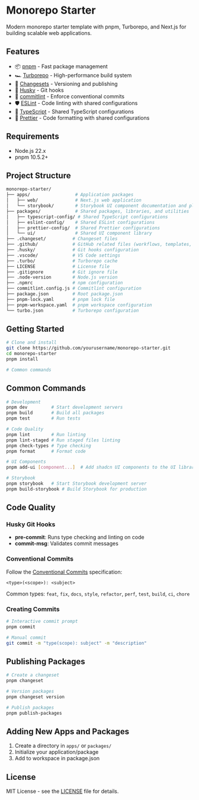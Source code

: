 # Monorepo Starter

Modern monorepo starter template with pnpm, Turborepo, and Next.js for building scalable web applications.

## Features

- 📦 [pnpm](https://pnpm.io/) - Fast package management
- 🏎️ [Turborepo](https://turbo.build/) - High-performance build system
- 🚢 [Changesets](https://github.com/changesets/changesets) - Versioning and publishing
- 🧹 [Husky](https://typicode.github.io/husky/) - Git hooks
- 📝 [commitlint](https://commitlint.js.org/) - Enforce conventional commits
- 🛡️ [ESLint](https://eslint.org/) - Code linting with shared configurations
- 🔄 [TypeScript](https://www.typescriptlang.org/) - Shared TypeScript configurations
- 🎨 [Prettier](https://prettier.io/) - Code formatting with shared configurations

## Requirements

- Node.js 22.x
- pnpm 10.5.2+

## Project Structure

```bash
monorepo-starter/
├── apps/                 # Application packages
│   ├── web/              # Next.js web application
│   └── storybook/        # Storybook UI component documentation and playground
├── packages/             # Shared packages, libraries, and utilities
│   ├── typescript-config/ # Shared TypeScript configurations
│   ├── eslint-config/    # Shared ESLint configurations
│   ├── prettier-config/  # Shared Prettier configurations
│   └── ui/               # Shared UI component library
├── .changeset/          # Changeset files
├── .github/             # GitHub related files (workflows, templates, etc.)
├── .husky/              # Git hooks configuration
├── .vscode/             # VS Code settings
├── .turbo/              # Turborepo cache
├── LICENSE              # License file
├── .gitignore           # Git ignore file
├── .node-version        # Node.js version
├── .npmrc               # npm configuration
├── commitlint.config.js # Commitlint configuration
├── package.json         # Root package.json
├── pnpm-lock.yaml       # pnpm lock file
├── pnpm-workspace.yaml  # pnpm workspace configuration
└── turbo.json           # Turborepo configuration
```

## Getting Started

```bash
# Clone and install
git clone https://github.com/yourusername/monorepo-starter.git
cd monorepo-starter
pnpm install

# Common commands
```

## Common Commands

```bash
# Development
pnpm dev         # Start development servers
pnpm build       # Build all packages
pnpm test        # Run tests

# Code Quality
pnpm lint        # Run linting
pnpm lint-staged # Run staged files linting
pnpm check-types # Type checking
pnpm format      # Format code

# UI Components
pnpm add-ui [component...]  # Add shadcn UI components to the UI library

# Storybook
pnpm storybook   # Start Storybook development server
pnpm build-storybook # Build Storybook for production
```

## Code Quality

### Husky Git Hooks

- **pre-commit**: Runs type checking and linting on code
- **commit-msg**: Validates commit messages

### Conventional Commits

Follow the [Conventional Commits](https://www.conventionalcommits.org/) specification:

```
<type>(<scope>): <subject>
```

Common types: `feat`, `fix`, `docs`, `style`, `refactor`, `perf`, `test`, `build`, `ci`, `chore`

### Creating Commits

```bash
# Interactive commit prompt
pnpm commit

# Manual commit
git commit -m "type(scope): subject" -m "description"
```

## Publishing Packages

```bash
# Create a changeset
pnpm changeset

# Version packages
pnpm changeset version

# Publish packages
pnpm publish-packages
```

## Adding New Apps and Packages

1. Create a directory in `apps/` or `packages/`
2. Initialize your application/package
3. Add to workspace in package.json

## License

MIT License - see the [LICENSE](./LICENSE) file for details.
